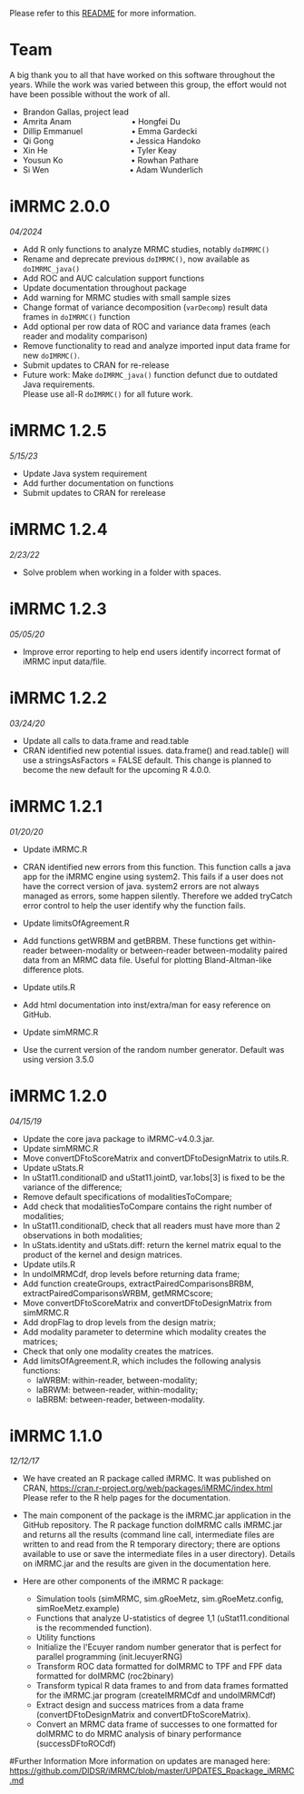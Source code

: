 Please refer to this [README](https://github.com/DIDSR/iMRMC/blob/master/README.md) for more information.

# Team
A big thank you to all that have worked on this software throughout the years. While the work was varied between this group, the effort would not have been possible without the work of all.

* Brandon Gallas, project lead
* Amrita Anam &emsp;&emsp;&emsp;&emsp;&emsp;&emsp;&emsp; •	Hongfei Du  
* Dillip Emmanuel &emsp;&emsp;&emsp;&emsp;&emsp;&nbsp;&nbsp; •	Emma Gardecki  
* Qi Gong &emsp;&emsp;&emsp;&emsp;&emsp;&emsp;&emsp;&emsp;&emsp; •	Jessica Handoko  
*	Xin He &emsp;&emsp;&emsp;&emsp;&emsp;&emsp;&emsp;&emsp;&emsp;&nbsp;&nbsp;&nbsp; •	Tyler Keay  
*	Yousun Ko &emsp;&emsp;&emsp;&emsp;&emsp;&emsp;&emsp;&emsp; •	Rowhan Pathare  
* Si Wen &emsp;&emsp;&emsp;&emsp;&emsp;&emsp;&emsp;&emsp;&emsp;&nbsp;&nbsp; •	Adam Wunderlich   

# iMRMC 2.0.0
*04/2024*
- Add R only functions to analyze MRMC studies, notably `doIMRMC()`  
- Rename and deprecate previous `doIMRMC()`, now available as `doIMRMC_java()`  
- Add ROC and AUC calculation support functions   
- Update documentation throughout package  
- Add warning for MRMC studies with small sample sizes  
- Change format of variance decomposition (`varDecomp`) result data frames in `doIMRMC()` function  
- Add optional per row data of ROC and variance data frames (each reader and modality comparison)  
- Remove functionality to read and analyze imported input data frame for new `doIMRMC()`.  
- Submit updates to CRAN for re-release  
- Future work: Make `doIMRMC_java()` function defunct due to outdated Java requirements.  
  Please use all-R `doIMRMC()` for all future work.

# iMRMC 1.2.5
*5/15/23*
- Update Java system requirement
- Add further documentation on functions
- Submit updates to CRAN for rerelease

# iMRMC 1.2.4
*2/23/22*
- Solve problem when working in a folder with spaces.

# iMRMC 1.2.3
*05/05/20*
- Improve error reporting to help end users identify incorrect format of iMRMC input data/file.

# iMRMC 1.2.2
*03/24/20*
- Update all calls to data.frame and read.table
- CRAN identified new potential issues. data.frame() and read.table() will use a stringsAsFactors = FALSE default. This change is planned to become the new default for the upcoming R 4.0.0.

# iMRMC 1.2.1
*01/20/20*
- Update iMRMC.R
- CRAN identified new errors from this function. This function calls a java app for the iMRMC engine using system2. This fails if a user does not have the correct version of java. system2 errors are not always managed as errors, some happen silently. Therefore we added tryCatch error control to help the user identify why the function fails.
- Update limitsOfAgreement.R
- Add functions getWRBM and getBRBM. These functions get within-reader between-modality or between-reader between-modality paired data from an MRMC data file. Useful for plotting Bland-Altman-like difference plots.
- Update utils.R
- Add html documentation into inst/extra/man for easy reference on GitHub.
- Update simMRMC.R

- Use the current version of the random number generator. Default was using version 3.5.0

# iMRMC 1.2.0
*04/15/19*
- Update the core java package to iMRMC-v4.0.3.jar.
- Update simMRMC.R
- Move convertDFtoScoreMatrix and convertDFtoDesignMatrix to utils.R.
- Update uStats.R
- In uStat11.conditionalD and uStat11.jointD, var.1obs[3] is fixed to be the variance of the difference;
- Remove default specifications of modalitiesToCompare;
- Add check that modalitiesToCompare contains the right number of modalities;
- In uStat11.conditionalD, check that all readers must have more than 2 observations in both modalities;
- In uStats.identity and uStats.diff: return the kernel matrix equal to the product of the kernel and design matrices.
- Update utils.R
- In undoIMRMCdf, drop levels before returning data frame;
- Add function createGroups, extractPairedComparisonsBRBM, extractPairedComparisonsWRBM, getMRMCscore;
- Move convertDFtoScoreMatrix and convertDFtoDesignMatrix from simMRMC.R
- Add dropFlag to drop levels from the design matrix;
- Add modality parameter to determine which modality creates the matrices;
- Check that only one modality creates the matrices.
- Add limitsOfAgreement.R, which includes the following analysis functions:  
   - laWRBM: within-reader, between-modality;  
   - laBRWM: between-reader, within-modality;  
   - laBRBM: between-reader, between-modality.  

# iMRMC 1.1.0
*12/12/17*
- We have created an R package called iMRMC. It was published on CRAN, https://cran.r-project.org/web/packages/iMRMC/index.html Please refer to the R help pages for the documentation.

- The main component of the package is the iMRMC.jar application in the GitHub repository. The R package function doIMRMC calls iMRMC.jar and returns all the results (command line call, intermediate files are written to and read from the R temporary directory; there are options available to use or save the intermediate files in a user directory). Details on iMRMC.jar and the results are given in the documentation here.

- Here are other components of the iMRMC R package:  
   - Simulation tools (simMRMC, sim.gRoeMetz, sim.gRoeMetz.config, simRoeMetz.example)  
   - Functions that analyze U-statistics of degree 1,1 (uStat11.conditional is the recommended function).  
   - Utility functions  
   - Initialize the l'Ecuyer random number generator that is perfect for parallel programming (init.lecuyerRNG)  
   - Transform ROC data formatted for doIMRMC to TPF and FPF data formatted for doIMRMC (roc2binary)  
   - Transform typical R data frames to and from data frames formatted for the iMRMC.jar program (createIMRMCdf and undoIMRMCdf)  
   - Extract design and success matrices from a data frame (convertDFtoDesignMatrix and convertDFtoScoreMatrix).  
   - Convert an MRMC data frame of successes to one formatted for doIMRMC to do MRMC analysis of binary performance (successDFtoROCdf)  
   
#Further Information 
More information on updates are managed here: https://github.com/DIDSR/iMRMC/blob/master/UPDATES_Rpackage_iMRMC.md
